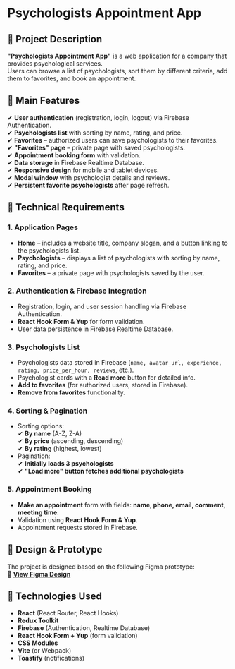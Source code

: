 # Psychologists Appointment App

## 📌 Project Description

**"Psychologists Appointment App"** is a web application for a company that provides psychological services.  
Users can browse a list of psychologists, sort them by different criteria, add them to favorites, and book an appointment.

## 🌟 Main Features

✔ **User authentication** (registration, login, logout) via Firebase Authentication.  
✔ **Psychologists list** with sorting by name, rating, and price.  
✔ **Favorites** – authorized users can save psychologists to their favorites.  
✔ **"Favorites" page** – private page with saved psychologists.  
✔ **Appointment booking form** with validation.  
✔ **Data storage** in Firebase Realtime Database.  
✔ **Responsive design** for mobile and tablet devices.  
✔ **Modal window** with psychologist details and reviews.  
✔ **Persistent favorite psychologists** after page refresh.

## 📄 Technical Requirements

### **1. Application Pages**

- **Home** – includes a website title, company slogan, and a button linking to the psychologists list.
- **Psychologists** – displays a list of psychologists with sorting by name, rating, and price.
- **Favorites** – a private page with psychologists saved by the user.

### **2. Authentication & Firebase Integration**

- Registration, login, and user session handling via Firebase Authentication.
- **React Hook Form & Yup** for form validation.
- User data persistence in Firebase Realtime Database.

### **3. Psychologists List**

- Psychologists data stored in Firebase (`name, avatar_url, experience, rating, price_per_hour, reviews`, etc.).
- Psychologist cards with a **Read more** button for detailed info.
- **Add to favorites** (for authorized users, stored in Firebase).
- **Remove from favorites** functionality.

### **4. Sorting & Pagination**

- Sorting options:  
  ✔ **By name** (A-Z, Z-A)  
  ✔ **By price** (ascending, descending)  
  ✔ **By rating** (highest, lowest)
- Pagination:  
  ✔ **Initially loads 3 psychologists**  
  ✔ **"Load more" button fetches additional psychologists**

### **5. Appointment Booking**

- **Make an appointment** form with fields: **name, phone, email, comment, meeting time**.
- Validation using **React Hook Form & Yup**.
- Appointment requests stored in Firebase.

## 🎨 Design & Prototype

The project is designed based on the following Figma prototype:  
🔗 **[View Figma Design](https://www.figma.com/design/8u1VMC3Md0Xx7JTpWZs4Q2/Psychologists.Services?node-id=28-146&t=WxYdu6sx34bb8hyH-0)**

## 🔧 **Technologies Used**

- **React** (React Router, React Hooks)
- **Redux Toolkit**
- **Firebase** (Authentication, Realtime Database)
- **React Hook Form + Yup** (form validation)
- **CSS Modules**
- **Vite** (or Webpack)
- **Toastify** (notifications)

